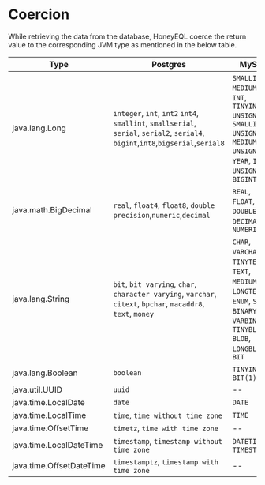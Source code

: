 # Coercion

While retrieving the data from the database, HoneyEQL coerce the return value to the corresponding JVM type as mentioned in the below table.

| Type                     | Postgres                                                                                                                          | MySQL                                                                                                                                        |
| ------------------------ | --------------------------------------------------------------------------------------------------------------------------------- | -------------------------------------------------------------------------------------------------------------------------------------------- |
| java.lang.Long           | `integer`, `int`, `int2` `int4`, `smallint`, `smallserial`, `serial`, `serial2`, `serial4`, `bigint`,`int8`,`bigserial`,`serial8` | `SMALLINT`, `MEDIUMINT`, `INT`, `TINYINT UNSIGNED`, `SMALLINT UNSIGNED`, `MEDIUMINT UNSIGNED`, `YEAR`, `INT UNSIGNED`, `BIGINT`              |
| java.math.BigDecimal     | `real`, `float4`, `float8`, `double precision`,`numeric`,`decimal`                                                                | `REAL`, `FLOAT`, `DOUBLE`, `DECIMAL`, `NUMERIC`                                                                                              |
| java.lang.String         | `bit`, `bit varying`, `char`, `character varying`, `varchar`, `citext`, `bpchar`, `macaddr8`, `text`, `money`                     | `CHAR`, `VARCHAR`, `TINYTEXT`, `TEXT`, `MEDIUMTEXT`, `LONGTEXT`, `ENUM`, `SET`, `BINARY`, `VARBINARY`, `TINYBLOB,` `BLOB`, `LONGBLOB`, `BIT` |
| java.lang.Boolean        | `boolean`                                                                                                                         | `TINYINT(1)`, `BIT(1)`                                                                                                                       |
| java.util.UUID           | `uuid`                                                                                                                            | --                                                                                                                                           |
| java.time.LocalDate      | `date`                                                                                                                            | `DATE`                                                                                                                                       |
| java.time.LocalTime      | `time`, `time without time zone`                                                                                                  | `TIME`                                                                                                                                       |
| java.time.OffsetTime     | `timetz`, `time with time zone`                                                                                                   | --                                                                                                                                           |
| java.time.LocalDateTime  | `timestamp`, `timestamp without time zone`                                                                                        | `DATETIME`, `TIMESTAMP`                                                                                                                      |
| java.time.OffsetDateTime | `timestamptz`, `timestamp with time zone`                                                                                         | --                                                                                                                                           |
